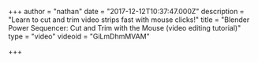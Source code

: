 +++
author = "nathan"
date = "2017-12-12T10:37:47.000Z"
description = "Learn to cut and trim video strips fast with mouse clicks!"
title = "Blender Power Sequencer: Cut and Trim with the Mouse (video editing tutorial)"
type = "video"
videoid = "GiLmDhmMVAM"

+++

